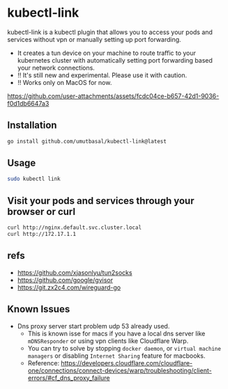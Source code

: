 # kubectl-link

kubectl-link is a kubectl plugin that allows you to access your pods and services without vpn or manually setting up port forwarding.

- It creates a tun device on your machine to route traffic to your kubernetes cluster with automatically setting port forwarding based your network connections.
- !! It's still new and experimental. Please use it with caution.
- !! Works only on MacOS for now.

https://github.com/user-attachments/assets/fcdc04ce-b657-42d1-9036-f0d1db6647a3

## Installation

```sh
go install github.com/umutbasal/kubectl-link@latest
```

## Usage

```sh
sudo kubectl link
```

## Visit your pods and services through your browser or curl

```sh
curl http://nginx.default.svc.cluster.local
curl http://172.17.1.1
```

## refs
- https://github.com/xjasonlyu/tun2socks
- https://github.com/google/gvisor
- https://git.zx2c4.com/wireguard-go

## Known Issues
- Dns proxy server start problem udp 53 already used.
  - This is known isse for macs if you have a local dns server like `mDNSResponder` or using vpn clients like Cloudflare Warp.
  - You can try to solve by stopping `docker daemon`, or `virtual machine managers` or disabling `Internet Sharing` feature for macbooks.
  - Reference: https://developers.cloudflare.com/cloudflare-one/connections/connect-devices/warp/troubleshooting/client-errors/#cf_dns_proxy_failure
